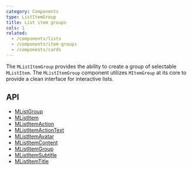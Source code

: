 ```yaml
---
category: Components
type: ListItemGroup
title: List item groups
cols: 1
related:
  - /components/lists
  - /components/item-groups
  - /components/cards
---
```


The `MListItemGroup` provides the ability to create a group of selectable `MListItem`. The `MListItemGroup` component
utilizes `MItemGroup` at its core to provide a clean interface for interactive lists.

## API

- [MListGroup](/api/MListGroup)
- [MListItem](/api/MListItem)
- [MListItemAction](/api/MListItemAction)
- [MListItemActionText](/api/MListItemActionText)
- [MListItemAvatar](/api/MListItemAvatar)
- [MListItemContent](/api/MListItemContent)
- [MListItemGroup](/api/MListItemGroup)
- [MListItemSubtitle](/api/MListItemSubtitle)
- [MListItemTitle](/api/MListItemTitle)